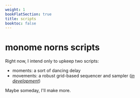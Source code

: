 ```yaml
---
weight: 1
bookFlatSection: true
title: scripts
booktoc: false
---
```


# monome norns scripts

Right now, I intend only to upkeep two scripts:

- moments: a sort of dancing delay
- movements: a robust grid-based sequencer and sampler (*[in development](https://github.com/airportpeople/movements)*)

Maybe someday, I'll make more.